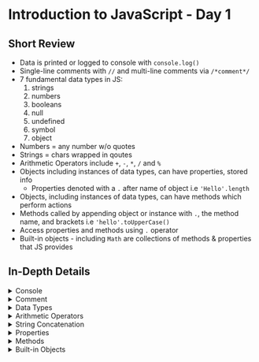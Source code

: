 # Introduction to JavaScript - Day 1

## Short Review

* Data is printed or logged to console with `console.log()`
* Single-line comments with `//` and multi-line comments via `/*comment*/`
* 7 fundamental data types in JS:
	1. strings
	2. numbers
	3. booleans
	4. null
	5. undefined
	6. symbol
	7. object
* Numbers = any number w/o quotes
* Strings = chars wrapped in qoutes
* Arithmetic Operators include `+`, `-`, `*`, `/` and `%`
* Objects including instances of data types, can have properties, stored info
	* Properties denoted with a `.` after name of object i.e `'Hello'.length`
* Objects, including instances of data types, can have methods which perform actions
* Methods called by appending object or instance with `.`, the method name, and brackets i.e `'hello'.toUpperCase()`
* Access properties and methods using `.` operator
* Built-in objects - including `Math` are collections of methods & properties that JS provides

## In-Depth Details

<details><summary>Console</summary>
<p>

* Console displays important messages like errors for devs
* In JS, the `console` keyword refers to an __object__ - a collection of data & actions that we can use in code
* Keywords are words that are built into JavaScript

* One action/method built into the `console` object is the `.log()` method
* `.log()` prints the string located inside
* `;` denotes the end of a line

```javascript
console.log(5); // Prints 5 to the console
```
</p>
</details>

<details><summary>Comment</summary>
<p>

* Single line via `//`
* Multi-line via `/*` & `*/`
* Single line great for adding context to code
* Multi-line best suited to prevent a block from running

</p>
</details>

<details><summary>Data Types</summary>
<p>

* Number - any number including numbers with decimals
* String - any grouping of chars surrounded by quotes
* Boolean - either TRUE or FALSE
* Null - intentional absence of a value
* Undefined - also represents absence of a value (different than null)
* Symbol - unique identifiers useful in complex coding
* Object - collections of related data

* Number, string, boolean, null, undefined & symbol are classed as `primitive` data types

Example

```javascript
console.log('JavaScript') // Prints string
console.log(2011) // Prints number
console.log('Woohoo! I love to code! #codecademy') // Prints string
console.log(20.49) // Prints number
```
</p>
</details>


<details><summary>Arithmetic Operators</summary>
<p>
	
* Operators are chars that perform a task
* Most common operators are:

1. Add `+`
2. Subtract `-`
3. Multiply `*`
4. Divide `/`
5. Remainder `%`

* When `console.log()` called, computer evaluates expression inside brackets
* Remainder - or modulo - returns number that remains after dividing

Example:

```javascript
console.log(24 + 3.5); // Addition
console.log(2020 - 1969); // Subtraction
console.log(65 / 240); // Division
console.log(0.2708 * 100); // Multiplication
```

</p>
</details>

<details><summary>String Concatenation</summary>
<p>

* Use `+` to combine two strings
* Process of adding two strings is called __concatenation__

Example
```javascript
console.log('Hello' + 'World');
console.log('Hello' + ' ' + 'World');
```

</p>
</details>

<details><summary>Properties</summary>
<p>

* Every string instance has a propery called `length` that stores the number of chars
* Retrieve property information via appending `.length` to string
* The `.` is calle the __dot operator__

Example:
```javascript
// Prints 30 (num of chars in string)
console.log('Teaching the world how to code'.length)
```

</p>
</details>

<details><summary>Methods</summary>
<p>

* Methods are actions we can perform
* Call or use methods by appending an instance with:
	1. a period
	2. the name of the method
	3. opening and closing brackets

* Console.log calls the `.log` method on the `console` object
* List of built-in string methods located [here](https://developer.mozilla.org/en-US/docs/Web/JavaScript/Reference/Global_Objects/String/prototype)

Example:
```javascript
console.log('Codecademy'.toUpperCase()); // Prints the string in all caps
console.log('    Remove whitespace   '.trim()); // Removes the whitespace
```

</p>
</details>

<details><summary>Built-in Objects</summary>
<p>

* For more complex mathematics, JS has the `Math` object
* Objects have __methods__
* The `random()` method from `Math` object prints a random number

```javascript
Math.random() * 50; // Prints number up to 50
```

* Use `floor()` method to round down

```javascript
Math.floor(Math.random() * 50); // Prints integer up to 50
```

1. Math.random generates a number between 0 & 1
2. Multiply that number by 50
3. Math.floor rounds the number down

```javascript
// Generate number, multiply it, round it down & print
console.log(Math.floor(Math.random() * 100));

// Prints 44 to the screen after rounding
console.log(Math.ceil(43.8));

// Check 2017 is an int, returns TRUE and prints
console.log(Number.isInteger(2017));
```

</p>
</details>
